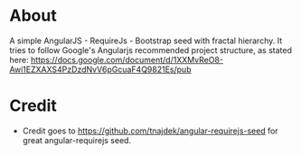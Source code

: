 # About

A simple AngularJS - RequireJs - Bootstrap seed with fractal hierarchy.
It tries to follow Google's Angularjs recommended project structure, as stated here: 
https://docs.google.com/document/d/1XXMvReO8-Awi1EZXAXS4PzDzdNvV6pGcuaF4Q9821Es/pub

# Credit

* Credit goes to https://github.com/tnajdek/angular-requirejs-seed for great angular-requirejs seed.
